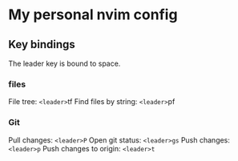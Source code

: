 # My personal nvim config

## Key bindings

The leader key is bound to space.

### files

File tree: `<leader>`tf
Find files by string: `<leader>`pf

### Git

Pull changes: `<leader>P`
Open git status: `<leader>gs`
Push changes: `<leader>p`
Push changes to origin: `<leader>t`
